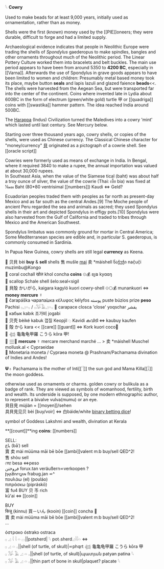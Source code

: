 𓆩 **Cowry**  

Used to make beads for at least 9,000 years, initially used as ornamentation, rather than as money.  

Shells were the first (known) money used by the [[PIE]]oneers; they were durable, difficult to forge and had a limited supply.  

Archaeological evidence indicates that people in Neolithic Europe were trading the shells of *Spondylus* gaederopus to make spindles, bangles and other ornaments throughout much of the Neolithic period. The Linear Pottery Culture worked them into bracelets and belt buckles. The main use period appears to have been from around 5350 to **4200 BC**, especially in [[Varna]]. Afterwards the use of Spondylus in grave goods appears to have been limited to women and children: Presumably metal based money took its place, maybe button **seals** and lapis lazuli and glazed faience **beads**<<. The shells were harvested from the Aegean Sea, but were transported far into the center of the continent. Coins where invented late in Lydia about 600BC in the form of electrum (green/white gold) turtle 甲 or [[quadriga]] coins with [[swastika]] hammer pattern. The idea reached India around 500BC.   

The [Harappa](Mergar) (Indus) Civilization turned the Maledives into a cowry 'mint' which lasted until last century. See Mercury below.  

 Starting over three thousand years ago, cowry shells, or copies of the shells, were used as Chinese currency. The Classical Chinese character for "money/currency" [貝](https://en.wiktionary.org/wiki/%E8%B2%9D) originated as a pictograph of a cowrie shell. See [[oracle script]]  

Cowries were formerly used as means of exchange in India. In Bengal, where it required 3840 to make a rupee, the annual importation was valued at about 30,000 rupees.  
In Southeast Asia, when the value of the Siamese tical (baht) was about half a troy ounce of silver, the value of the cowrie (Thai: เบี้ย bia) was fixed at ​1⁄6400 Baht (80*80 ventrisimal [[numbers]]) Kaudi ⇔ Geld?  

Ecuadorian peoples traded them with peoples as far north as present-day Mexico and as far south as the central Andes.[9] The Moche people of ancient Peru regarded the sea and animals as sacred; they used Spondylus shells in their art and depicted Spondylus in effigy pots.[10] Spondylus were also harvested from the Gulf of California and traded to tribes through Mexico and the American Southwest.  

Spondylus limbatus was commonly ground for mortar in Central America; Some Mediterranean species are edible and, in particular S. gaederopus, is commonly consumed in Sardinia.  

In Papua New Guinea, cowry shells are still legal **currency** as Keena.

🐚 贝貝 bèi **buy** & **sell** shells 售 mušle [mai](https://en.wiktionary.org/wiki/shell#Translations) 卖 *màishell ნაჭუჭი nač̣uč̣i muzimbu@Kongo    
🐚 coral cochall खोल khol concha **coins** 𓊗💰 ខ្យង kyɑɑŋ  
🐚 scallop Schale shell ŝelo:seal<sigil  
🐚 貝殻 かいがら, kaigara kagyló kuori cowry-shell 𓊗🌕💰 munankuori ⇔ **money** **mercure** ☿  
🐚 čarapáška чарапа́шка κέλυφος kélyfos پوسته‎ puste búzios prize **peso** Pachisi 𓊪𓈎𓏏𓂂 / 𓊪𓅮𓄿𓈎𓏏𓂂
🐚 carapace closca 'close'  yoqschar يقشر  
🐚 кабык kabık 조가비 jogabi  
🐚 贝壳 bèiké kabuk 껍질 Keopjil 𓆇 Kavidi കവിടി ⇔ kaubuy kaufen  
🐚 殻 から kara << [[care]] [[guard]] ⇔ Kork kuori coco🌰  
🐢 𓆉 ⿔⻲⻳甲羅 こうら kōra 甲!  
🐚 𓈗🐚 **mercure** ☿ mercare merchand marché ... > 卖 *màishell Muschel mollusk.al < Cypraeidae  
🐚 Monetaria moneta / Cypraea moneta @ Prashnam/Pachamama divination of Indies and Andes!  

𝚿♁ Pachamama is the mother of Inti[[𓊹]] the sun god and Mama Killa[[𓆼]] the moon goddess.  

otherwise used as ornaments or charms. golden cowry or bulikula as a badge of rank. They are viewed as symbols of womanhood, fertility, birth and wealth. Its underside is supposed, by one modern ethnographic author, to represent a bivalve vulva(mumu) or an eye.  
貝目見 mùjiàn = [[moyen]]/sehen  
具貝見见贝 bèi [buy/voir] ⇔ 白báide/white [binary betting dice](//wiki/Pachisi)!  

symbol of Goddess Lakshmi and wealth, divination at Kerala  

**[[count]]**ing **coins**: [[numbers]]  

SELL:  
باع‎ (bāʿ) sell  
賣 卖 mài müüma māi bē bōe [[ambi]]valent m:b buy/sell QED^2!  
售 shòu sell  
বেছা besa ⇔peso  
فروختن‎ forux.tan veräußern⋍verkoopen ?  
𐍆𐍂𐌰𐌱𐌿𐌲𐌾𐌰𐌽 frabug.jan ⋍^  
πουλάω (el) (pouláo)  
πιπράσκω (pipráskō)  
富 fu4 BUY 贝 币 rich  
kūʻai ⇔ [[coin]]  


BUY  
किन्नु (kinnu) 買－いん (kooin) [[coin]] concha 🐚  
賣 卖 mài müüma māi bē bōe [[ambi]]valent m:b buy/sell QED^2!  
...  

όστρακο óstrako ostraca  
𓊪 𓈎 𓇋 𓇋 𓏏 𓊌||potsherd| 𓆩 pot𓊪sherd𓈎𓇋𓇋𓏏 ⇔  
𓊪 𓈎 𓏏 𓂂||shell (of turtle, of skull)|⋍phqrt  𓆉 ⿔⻲⻳甲羅 こうら kōra 甲  
𓊪 𓅮 𓄿 𓈎 𓏏 𓂂||shell (of turtle, of skull)|պատյան patyan patina 𓆩  
𓊪 𓅮 𓄿 𓈎 𓏏 𓂂||thin part of bone in skull|plaquet? placate 𓆩  

